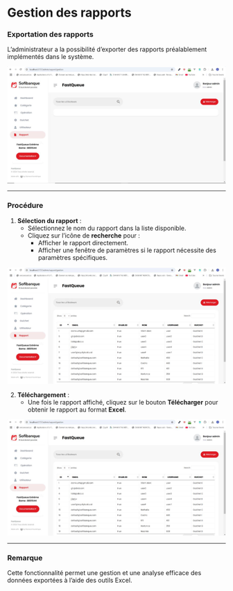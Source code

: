 # Gestion des rapports

### Exportation des rapports
L’administrateur a la possibilité d’exporter des rapports préalablement implémentés dans le système.

![Rapports](assets/rapport-1.jpg)

---

### Procédure
1. **Sélection du rapport** :
   - Sélectionnez le nom du rapport dans la liste disponible.
   - Cliquez sur l’icône de **recherche** pour :
     - Afficher le rapport directement.
     - Afficher une fenêtre de paramètres si le rapport nécessite des paramètres spécifiques.

![Liste rapport](assets/rapport-2.jpg)

2. **Téléchargement** :
   - Une fois le rapport affiché, cliquez sur le bouton **Télécharger** pour obtenir le rapport au format **Excel**.

![Télécharger le rapport](assets/rapport-2.jpg)

---

### Remarque
Cette fonctionnalité permet une gestion et une analyse efficace des données exportées à l’aide des outils Excel.
